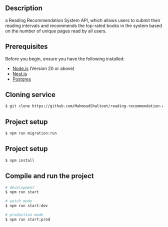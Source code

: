 ## Description

a Reading Recommendation System API, which allows users to submit their reading intervals and recommends the top-rated books in the system based on the number of unique pages read by all users.

## Prerequisites

Before you begin, ensure you have the following installed:

- [Node.js](https://nodejs.org/) (Version 20 or above)
- [Nest.js](https://docs.nestjs.com/cli/overview)
- [Postgres](https://www.postgresql.org/)

## Cloning service

```bash
$ git clone https://github.com/MahmoudShaltoot/reading-recommendation-api.git
```

## Project setup

```bash
$ npm run migration:run
```

## Project setup

```bash
$ npm install
```

## Compile and run the project

```bash
# development
$ npm run start

# watch mode
$ npm run start:dev

# production mode
$ npm run start:prod
```
